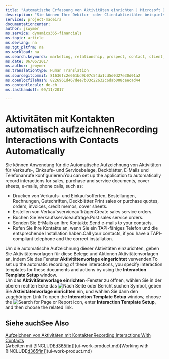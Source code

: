 ```yaml
---
title: "Automatische Erfassung von Aktivitäten einrichten | Microsoft Docs"
description: "Sie können Ihre Debitor- oder Clientaktivitäten beispielsweise Verkaufs-, Einkaufs- und Servicebelege oder Telefongespräche automatisch speichern."
services: project-madeira
documentationcenter: 
author: jswymer
ms.service: dynamics365-financials
ms.topic: article
ms.devlang: na
ms.tgt_pltfrm: na
ms.workload: na
ms.search.keywords: marketing, relationship, prospect, contact, client, customer
ms.date: 06/06/2017
ms.author: jswymer
ms.translationtype: Human Translation
ms.sourcegitcommit: 81636fc2e661bd9b07c54da1cd5d0d27e30d01a2
ms.openlocfilehash: 8226961d467dee7b03c22632c6dab008ceecad44
ms.contentlocale: de-ch
ms.lasthandoff: 09/11/2017

---
```

# <a name="recording-interactions-with-contacts-automatically"></a><span data-ttu-id="3bca7-103">Aktivitäten mit Kontakten automatisch aufzeichnen</span><span class="sxs-lookup"><span data-stu-id="3bca7-103">Recording Interactions with Contacts Automatically</span></span>
<span data-ttu-id="3bca7-104">Sie können Anwendung für die Automatische Aufzeichnung von Aktivitäten für Verkaufs-, Einkaufs- und Servicebelege, Deckblätter, E-Mails und Telefonanrufe konfigurieren:</span><span class="sxs-lookup"><span data-stu-id="3bca7-104">You can set up the application to automatically record interactions for sales, purchase and service documents, cover sheets, e-mails, phone calls, such as:</span></span>

* <span data-ttu-id="3bca7-105">Drucken von Verkaufs- und Einkaufsofferten, Bestellungen, Rechnungen, Gutschriften, Deckblätter.</span><span class="sxs-lookup"><span data-stu-id="3bca7-105">Print sales or purchase quotes, orders, invoices, credit memos, cover sheets.</span></span>
* <span data-ttu-id="3bca7-106">Erstellen von Verkaufsserviceaufträgen</span><span class="sxs-lookup"><span data-stu-id="3bca7-106">Create sales service orders.</span></span>
* <span data-ttu-id="3bca7-107">Buchen Sie Verkaufsserviceaufträge.</span><span class="sxs-lookup"><span data-stu-id="3bca7-107">Post sales service orders.</span></span>
* <span data-ttu-id="3bca7-108">Senden Sie E-Mails an Ihre Kontakte.</span><span class="sxs-lookup"><span data-stu-id="3bca7-108">Send e-mails to your contacts.</span></span>
* <span data-ttu-id="3bca7-109">Rufen Sie Ihre Kontakte an, wenn Sie ein TAPI-fähiges Telefon und die entsprechende Installation haben.</span><span class="sxs-lookup"><span data-stu-id="3bca7-109">Call your contacts, if you have a TAPI-compliant telephone and the correct installation.</span></span>

<span data-ttu-id="3bca7-110">Um die automatische Aufzeichnung dieser Aktivitäten einzurichten, geben Sie Aktivitätenvorlagen für diese Belege und Aktionen Aktivitätenvorlagen an, indem Sie das Fenster **Aktivitätenvorlage eingerichtet** verwenden.</span><span class="sxs-lookup"><span data-stu-id="3bca7-110">To set up the automatic recording of these interactions, you specify interaction templates for these documents and actions by using the **Interaction Template Setup** window.</span></span>  
<span data-ttu-id="3bca7-111">Um das **Aktivitätenvorlage einrichten**-Fenster zu öffnen, wählen Sie in der oberen rechten Ecke das ![Nach Seite oder Bericht suchen](media/ui-search/search_small.png "Search for Page or Report icon") Symbol, geben Sie **Aktivitätenvorlage einrichten** ein, und wählen Sie dann den zugehörigen Link.</span><span class="sxs-lookup"><span data-stu-id="3bca7-111">To open the **Interaction Template Setup** window, choose the ![Search for Page or Report](media/ui-search/search_small.png "Search for Page or Report icon") icon, enter **Interaction Template Setup**, and then choose the related link.</span></span>

## <a name="see-also"></a><span data-ttu-id="3bca7-112">Siehe auch</span><span class="sxs-lookup"><span data-stu-id="3bca7-112">See Also</span></span>
[<span data-ttu-id="3bca7-113">Aufzeichnen von Aktivitäten mit Kontakten</span><span class="sxs-lookup"><span data-stu-id="3bca7-113">Recording Interactions With Contacts</span></span>](marketing-interactions.md)  
<span data-ttu-id="3bca7-114">[Arbeiten mit [!INCLUDE[d365fin](includes/d365fin_md.md)]](ui-work-product.md)</span><span class="sxs-lookup"><span data-stu-id="3bca7-114">[Working with [!INCLUDE[d365fin](includes/d365fin_md.md)]](ui-work-product.md)</span></span>  

